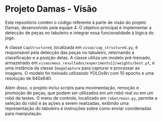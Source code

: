 # Projeto Damas - Visão

Este repositório contém o código referente à parte de visão do projeto Damas, desenvolvido pela equipe 4. O objetivo principal é implementar a detecção de peças no tabuleiro e integrar essa funcionalidade à lógica do jogo.

A classe `CapStructured`, localizada em `visao/cap_structured.py`, é responsável pela detecção das peças no tabuleiro, retornando a classificação e a posição delas. A classe utiliza um modelo pré-treinado, armazenado em `visao/meus_resultados/experimento12/weights/best.pt`, e uma instância da classe `ImageCapture` para capturar e processar as imagens. O modelo foi treinado utilizando YOLOv8n com 10 epochs e uma resolução de 640x640.

Além disso, o projeto inclui scripts para movimentação, remoção e promoção de peças, que podem ser utilizados em um robô real ou em um robô de testes. O menu de controle, localizado em `robot/main.py`, permite a seleção do robô e as ações a serem realizadas, exibindo uma representação do tabuleiro e instruções sobre como enviar coordenadas para manipulação.
